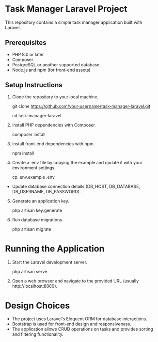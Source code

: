 # Task Manager Laravel Project

This repository contains a simple task manager application built with Laravel.

## Prerequisites
- PHP 8.0 or later
- Composer
- PostgreSQL or another supported database
- Node.js and npm (for front-end assets)

## Setup Instructions
1. Clone the repository to your local machine.

   git clone https://github.com/your-username/task-manager-laravel.git
   
   cd task-manager-laravel

2. Install PHP dependencies with Composer.

   composer install

3. Install front-end dependencies with npm.

   npm install

4. Create a .env file by copying the example and update it with your environment settings.

   cp .env.example .env

  - Update database connection details (DB_HOST, DB_DATABASE, DB_USERNAME, DB_PASSWORD).

5. Generate an application key.

   php artisan key:generate

6. Run database migrations.

   php artisan migrate

# Running the Application
1. Start the Laravel development server.

   php artisan serve

2. Open a web browser and navigate to the provided URL (usually http://localhost:8000).

# Design Choices
- The project uses Laravel's Eloquent ORM for database interactions.
- Bootstrap is used for front-end design and responsiveness.
- The application allows CRUD operations on tasks and provides sorting and filtering    functionality.